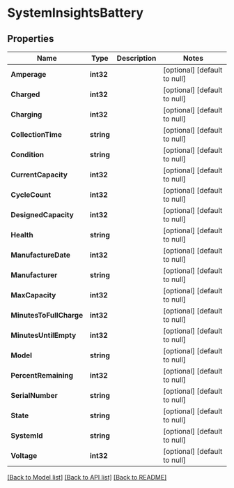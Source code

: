 # SystemInsightsBattery

## Properties
Name | Type | Description | Notes
------------ | ------------- | ------------- | -------------
**Amperage** | **int32** |  | [optional] [default to null]
**Charged** | **int32** |  | [optional] [default to null]
**Charging** | **int32** |  | [optional] [default to null]
**CollectionTime** | **string** |  | [optional] [default to null]
**Condition** | **string** |  | [optional] [default to null]
**CurrentCapacity** | **int32** |  | [optional] [default to null]
**CycleCount** | **int32** |  | [optional] [default to null]
**DesignedCapacity** | **int32** |  | [optional] [default to null]
**Health** | **string** |  | [optional] [default to null]
**ManufactureDate** | **int32** |  | [optional] [default to null]
**Manufacturer** | **string** |  | [optional] [default to null]
**MaxCapacity** | **int32** |  | [optional] [default to null]
**MinutesToFullCharge** | **int32** |  | [optional] [default to null]
**MinutesUntilEmpty** | **int32** |  | [optional] [default to null]
**Model** | **string** |  | [optional] [default to null]
**PercentRemaining** | **int32** |  | [optional] [default to null]
**SerialNumber** | **string** |  | [optional] [default to null]
**State** | **string** |  | [optional] [default to null]
**SystemId** | **string** |  | [optional] [default to null]
**Voltage** | **int32** |  | [optional] [default to null]

[[Back to Model list]](../README.md#documentation-for-models) [[Back to API list]](../README.md#documentation-for-api-endpoints) [[Back to README]](../README.md)

